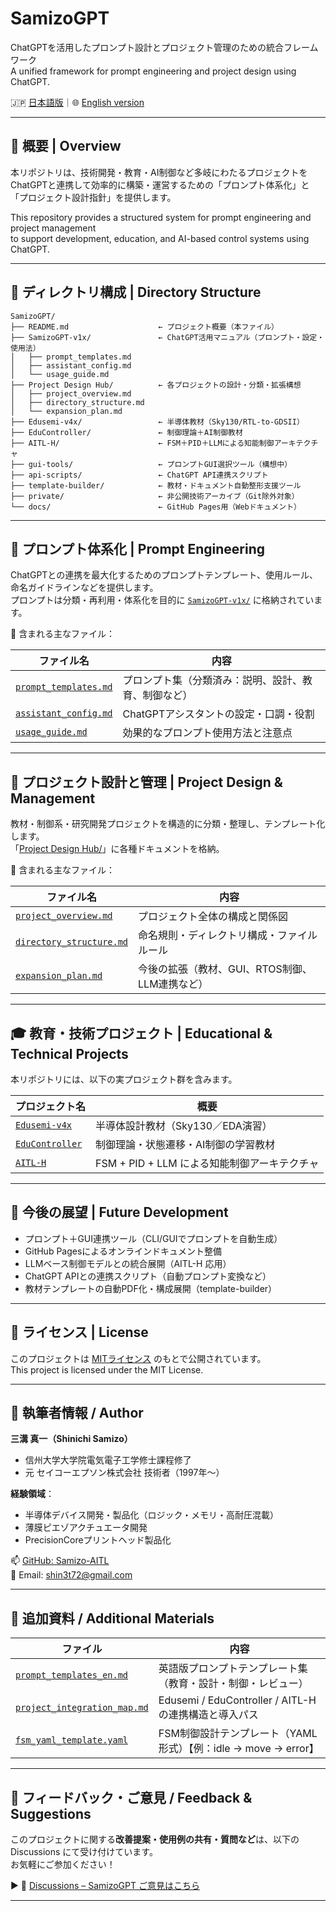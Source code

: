 # SamizoGPT

ChatGPTを活用したプロンプト設計とプロジェクト管理のための統合フレームワーク  
A unified framework for prompt engineering and project design using ChatGPT.

🇯🇵 [日本語版](./README.md)｜🌐 [English version](./README_en.md)

---

## 📌 概要 | Overview

本リポジトリは、技術開発・教育・AI制御など多岐にわたるプロジェクトを  
ChatGPTと連携して効率的に構築・運営するための「プロンプト体系化」と「プロジェクト設計指針」を提供します。

This repository provides a structured system for prompt engineering and project management  
to support development, education, and AI-based control systems using ChatGPT.

---

## 📁 ディレクトリ構成 | Directory Structure

```plaintext
SamizoGPT/
├── README.md                    ← プロジェクト概要（本ファイル）
├── SamizoGPT-v1x/               ← ChatGPT活用マニュアル（プロンプト・設定・使用法）
│   ├── prompt_templates.md
│   ├── assistant_config.md
│   └── usage_guide.md
├── Project Design Hub/          ← 各プロジェクトの設計・分類・拡張構想
│   ├── project_overview.md
│   ├── directory_structure.md
│   └── expansion_plan.md
├── Edusemi-v4x/                 ← 半導体教材（Sky130/RTL-to-GDSII）
├── EduController/               ← 制御理論＋AI制御教材
├── AITL-H/                      ← FSM＋PID＋LLMによる知能制御アーキテクチャ
├── gui-tools/                   ← プロンプトGUI選択ツール（構想中）
├── api-scripts/                 ← ChatGPT API連携スクリプト
├── template-builder/            ← 教材・ドキュメント自動整形支援ツール
├── private/                     ← 非公開技術アーカイブ（Git除外対象）
└── docs/                        ← GitHub Pages用（Webドキュメント）
```

---

## 🧠 プロンプト体系化 | Prompt Engineering

ChatGPTとの連携を最大化するためのプロンプトテンプレート、使用ルール、命名ガイドラインなどを提供します。  
プロンプトは分類・再利用・体系化を目的に [`SamizoGPT-v1x/`](./SamizoGPT-v1x/) に格納されています。

📄 含まれる主なファイル：

| ファイル名 | 内容 |
|------------|------|
| [`prompt_templates.md`](./SamizoGPT-v1x/prompt_templates.md) | プロンプト集（分類済み：説明、設計、教育、制御など） |
| [`assistant_config.md`](./SamizoGPT-v1x/assistant_config.md) | ChatGPTアシスタントの設定・口調・役割 |
| [`usage_guide.md`](./SamizoGPT-v1x/usage_guide.md) | 効果的なプロンプト使用方法と注意点 |

---

## 🧩 プロジェクト設計と管理 | Project Design & Management

教材・制御系・研究開発プロジェクトを構造的に分類・整理し、テンプレート化します。  
「[Project Design Hub/](./Project%20Design%20Hub/)」に各種ドキュメントを格納。

📄 含まれる主なファイル：

| ファイル名 | 内容 |
|------------|------|
| [`project_overview.md`](./Project%20Design%20Hub/project_overview.md) | プロジェクト全体の構成と関係図 |
| [`directory_structure.md`](./Project%20Design%20Hub/directory_structure.md) | 命名規則・ディレクトリ構成・ファイルルール |
| [`expansion_plan.md`](./Project%20Design%20Hub/expansion_plan.md) | 今後の拡張（教材、GUI、RTOS制御、LLM連携など） |

---

## 🎓 教育・技術プロジェクト | Educational & Technical Projects

本リポジトリには、以下の実プロジェクト群を含みます。

| プロジェクト名 | 概要 |
|----------------|------|
| [`Edusemi-v4x`](./Edusemi-v4x/) | 半導体設計教材（Sky130／EDA演習） |
| [`EduController`](./EduController/) | 制御理論・状態遷移・AI制御の学習教材 |
| [`AITL-H`](./AITL-H/) | FSM + PID + LLM による知能制御アーキテクチャ |

---

## 🚀 今後の展望 | Future Development

- プロンプト＋GUI連携ツール（CLI/GUIでプロンプトを自動生成）  
- GitHub Pagesによるオンラインドキュメント整備  
- LLMベース制御モデルとの統合展開（AITL-H 応用）  
- ChatGPT APIとの連携スクリプト（自動プロンプト変換など）  
- 教材テンプレートの自動PDF化・構成展開（template-builder）

---

## 📜 ライセンス | License

このプロジェクトは [MITライセンス](./LICENSE) のもとで公開されています。  
This project is licensed under the MIT License.

---

## 👤 執筆者情報 / Author

**三溝 真一（Shinichi Samizo）**  
- 信州大学大学院電気電子工学修士課程修了
- 元 セイコーエプソン株式会社 技術者（1997年〜）  

**経験領域**：
- 半導体デバイス開発・製品化（ロジック・メモリ・高耐圧混載）
- 薄膜ピエゾアクチュエータ開発
- PrecisionCoreプリントヘッド製品化

📫 [GitHub: Samizo-AITL](https://github.com/Samizo-AITL)  
📩 Email: [shin3t72@gmail.com](mailto:shin3t72@gmail.com)

---

## 📄 追加資料 / Additional Materials

| ファイル | 内容 |
|---------|------|
| [`prompt_templates_en.md`](./SamizoGPT-v1x/prompt_templates_en.md) | 英語版プロンプトテンプレート集（教育・設計・制御・レビュー） |
| [`project_integration_map.md`](./Project%20Design%20Hub/project_integration_map.md) | Edusemi / EduController / AITL-H の連携構造と導入パス |
| [`fsm_yaml_template.yaml`](./template-builder/fsm_yaml_template.yaml) | FSM制御設計テンプレート（YAML形式）【例：idle → move → error】 |

---

## 💬 フィードバック・ご意見 / Feedback & Suggestions

このプロジェクトに関する**改善提案・使用例の共有・質問など**は、以下の Discussions にて受け付けています。  
お気軽にご参加ください！

▶︎ 💬 [Discussions – SamizoGPT ご意見はこちら](https://github.com/Samizo-AITL/SamizoGPT/discussions)

---
